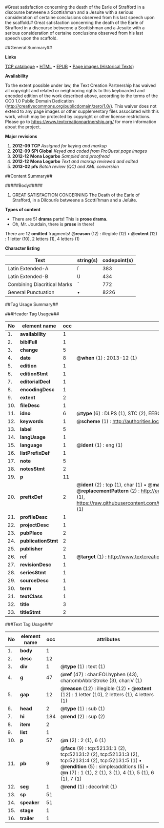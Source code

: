 #Great satisfaction concerning the death of the Earle of Strafford in a discourse betweene a Scottishman and a Jesuite with a serious consideration of certaine conclusions observed from his last speech upon the scaffold.#
Great satisfaction concerning the death of the Earle of Strafford in a discourse betweene a Scottishman and a Jesuite with a serious consideration of certaine conclusions observed from his last speech upon the scaffold.

##General Summary##

**Links**

[TCP catalogue](http://www.ota.ox.ac.uk/tcp/)  • 
[HTML](http://tei.it.ox.ac.uk/tcp/Texts-HTML/free/A41/A41943.html)  • 
[EPUB](http://tei.it.ox.ac.uk/tcp/Texts-EPUB/free/A41/A41943.epub) • 
[Page images (Historical Texts)](https://historicaltexts.jisc.ac.uk/eebo-11998165e)

**Availability**

To the extent possible under law, the Text Creation Partnership has waived all copyright and related or neighboring rights to this keyboarded and encoded edition of the work described above, according to the terms of the CC0 1.0 Public Domain Dedication (http://creativecommons.org/publicdomain/zero/1.0/). This waiver does not extend to any page images or other supplementary files associated with this work, which may be protected by copyright or other license restrictions. Please go to https://www.textcreationpartnership.org/ for more information about the project.

**Major revisions**

1. __2012-09__ __TCP__ *Assigned for keying and markup*
1. __2012-09__ __SPi Global__ *Keyed and coded from ProQuest page images*
1. __2012-12__ __Mona Logarbo__ *Sampled and proofread*
1. __2012-12__ __Mona Logarbo__ *Text and markup reviewed and edited*
1. __2013-02__ __pfs__ *Batch review (QC) and XML conversion*

##Content Summary##

#####Body#####

1. GREAT SATISFACTION CONCERNING The Death of the Earle of Strafford, in a Diſcourſe betweene a Scottiſhman and a Jeſuite.

**Types of content**

  * There are 51 **drama** parts! This is **prose drama**.
  * Oh, Mr. Jourdain, there is **prose** in there!

There are 12 **omitted** fragments! 
 @__reason__ (12) : illegible (12)  •  @__extent__ (12) : 1 letter (10), 2 letters (1), 4 letters (1)

**Character listing**


|Text|string(s)|codepoint(s)|
|---|---|---|
|Latin Extended-A|ſ|383|
|Latin Extended-B|Ʋ|434|
|Combining             Diacritical Marks|̄|772|
|General Punctuation|•|8226|

##Tag Usage Summary##

###Header Tag Usage###

|No|element name|occ|attributes|
|---|---|---|---|
|1.|__availability__|1||
|2.|__biblFull__|1||
|3.|__change__|5||
|4.|__date__|8| @__when__ (1) : 2013-12 (1)|
|5.|__edition__|1||
|6.|__editionStmt__|1||
|7.|__editorialDecl__|1||
|8.|__encodingDesc__|1||
|9.|__extent__|2||
|10.|__fileDesc__|1||
|11.|__idno__|6| @__type__ (6) : DLPS (1), STC (2), EEBO-CITATION (1), OCLC (1), VID (1)|
|12.|__keywords__|1| @__scheme__ (1) : http://authorities.loc.gov/ (1)|
|13.|__label__|5||
|14.|__langUsage__|1||
|15.|__language__|1| @__ident__ (1) : eng (1)|
|16.|__listPrefixDef__|1||
|17.|__note__|5||
|18.|__notesStmt__|2||
|19.|__p__|11||
|20.|__prefixDef__|2| @__ident__ (2) : tcp (1), char (1)  •  @__matchPattern__ (2) : ([0-9\-]+):([0-9IVX]+) (1), (.+) (1)  •  @__replacementPattern__ (2) : http://eebo.chadwyck.com/downloadtiff?vid=$1&page=$2 (1), https://raw.githubusercontent.com/textcreationpartnership/Texts/master/tcpchars.xml#$1 (1)|
|21.|__profileDesc__|1||
|22.|__projectDesc__|1||
|23.|__pubPlace__|2||
|24.|__publicationStmt__|2||
|25.|__publisher__|2||
|26.|__ref__|1| @__target__ (1) : http://www.textcreationpartnership.org/docs/. (1)|
|27.|__revisionDesc__|1||
|28.|__seriesStmt__|1||
|29.|__sourceDesc__|1||
|30.|__term__|1||
|31.|__textClass__|1||
|32.|__title__|3||
|33.|__titleStmt__|2||


###Text Tag Usage###

|No|element name|occ|attributes|
|---|---|---|---|
|1.|__body__|1||
|2.|__desc__|12||
|3.|__div__|1| @__type__ (1) : text (1)|
|4.|__g__|47| @__ref__ (47) : char:EOLhyphen (43), char:cmbAbbrStroke (3), char:V (1)|
|5.|__gap__|12| @__reason__ (12) : illegible (12)  •  @__extent__ (12) : 1 letter (10), 2 letters (1), 4 letters (1)|
|6.|__head__|2| @__type__ (1) : sub (1)|
|7.|__hi__|184| @__rend__ (2) : sup (2)|
|8.|__item__|2||
|9.|__list__|1||
|10.|__p__|57| @__n__ (2) : 2 (1), 6 (1)|
|11.|__pb__|9| @__facs__ (9) : tcp:52131:1 (2), tcp:52131:2 (2), tcp:52131:3 (2), tcp:52131:4 (2), tcp:52131:5 (1)  •  @__rendition__ (5) : simple:additions (5)  •  @__n__ (7) : 1 (1), 2 (1), 3 (1), 4 (1), 5 (1), 6 (1), 7 (1)|
|12.|__seg__|1| @__rend__ (1) : decorInit (1)|
|13.|__sp__|51||
|14.|__speaker__|51||
|15.|__stage__|1||
|16.|__trailer__|1||
